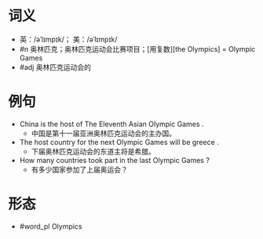# 词义
- 英：/əˈlɪmpɪk/； 美：/əˈlɪmpɪk/
- #n 奥林匹克；奥林匹克运动会比赛项目；[用复数][the Olympics] = Olympic Games
- #adj 奥林匹克运动会的
# 例句
- China is the host of The Eleventh Asian Olympic Games .
	- 中国是第十一届亚洲奥林匹克运动会的主办国。
- The host country for the next Olympic Games will be greece .
	- 下届奥林匹克运动会的东道主将是希腊。
- How many countries took part in the last Olympic Games ?
	- 有多少国家参加了上届奥运会？
# 形态
- #word_pl Olympics
